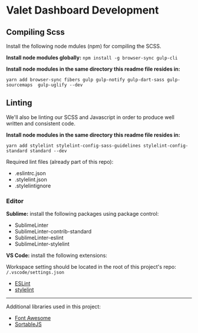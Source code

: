 # Valet Dashboard Development


## Compiling Scss

Install the following node mdules (npm) for compiling the SCSS.

**Install node modules globally:** `npm install -g browser-sync gulp-cli`

**Install node modules in the same directory this readme file resides in:**

`yarn add browser-sync fibers gulp gulp-notify gulp-dart-sass gulp-sourcemaps  gulp-uglify --dev`


## Linting

We'll also be linting our SCSS and Javascript in order to produce well written and consistent code.

**Install node modules in the same directory this readme file resides in:**

`yarn add stylelint stylelint-config-sass-guidelines stylelint-config-standard standard --dev`

Required lint files (already part of this repo):

- .eslintrc.json
- .stylelint.json
- .stylelintignore

### Editor

**Sublime:** install the following packages using package control:

- SublimeLinter
- SublimeLinter-contrib-standard
- SublimeLinter-eslint
- SublimeLinter-stylelint

**VS Code:** install the following extensions:

Workspace setting should be located in the root of this project's repo: `/.vscode/settings.json`

- [ESLint](https://marketplace.visualstudio.com/items?itemName=dbaeumer.vscode-eslint)
- [stylelint](https://marketplace.visualstudio.com/items?itemName=stylelint.vscode-stylelint)

---

Additional libraries used in this project:

- [Font Awesome](https://fontawesome.com)
- [SortableJS](https://github.com/SortableJS/Sortable)
